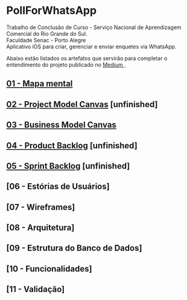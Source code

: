 # PollForWhatsApp
Trabalho de Conclusão de Curso - Serviço Nacional de Aprendizagem Comercial do Rio Grande do Sul.<br>
Faculdade Senac - Porto Alegre<br>
Aplicativo iOS para criar, gerenciar e enviar enquetes via WhatsApp.

Abaixo estão listados os artefatos que servirão para completar o entendimento do projeto publicado no <a href="https://medium.com/p/e4f4d6e247a8"> Medium </a>.

## [01 - Mapa mental](artefacts/mindMap.md)

## [02 - Project Model Canvas](artefacts/projectModelCanvas.md) [unfinished]

## [03 - Business Model Canvas](artefacts/businessModelCanvas.md)

## [04 - Product Backlog](artefacts/productBacklog.md) [unfinished]

## [05 - Sprint Backlog](artefacts/sprintBacklog.md) [unfinished]

## [06 - Estórias de Usuários]<!-- (artefacts/userStories.md) -->

## [07 - Wireframes]<!-- (artefacts/wireframes.md) -->

## [08 - Arquitetura]<!-- (artefacts/architecture.md) -->

## [09 - Estrutura do Banco de Dados]<!-- (artefacts/databaseArchitecture.md) -->

## [10 - Funcionalidades]<!-- (artefacts/mainFeatures.md) -->

## [11 - Validação]<!-- (artefacts/validation.md) -->
